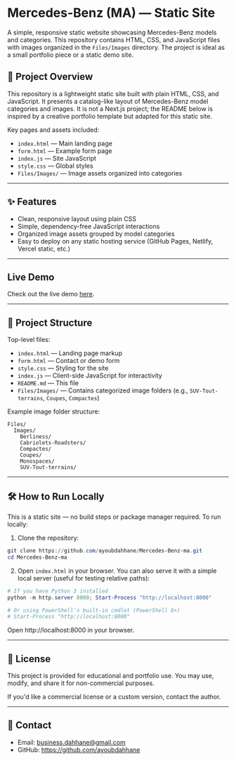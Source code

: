 # Mercedes-Benz (MA) — Static Site

A simple, responsive static website showcasing Mercedes-Benz models and categories. This repository contains HTML, CSS, and JavaScript files with images organized in the `Files/Images` directory. The project is ideal as a small portfolio piece or a static demo site.

## 🚀 Project Overview

This repository is a lightweight static site built with plain HTML, CSS, and JavaScript. It presents a catalog-like layout of Mercedes-Benz model categories and images. It is not a Next.js project; the README below is inspired by a creative portfolio template but adapted for this static site.

Key pages and assets included:

- `index.html` — Main landing page
- `form.html` — Example form page
- `index.js` — Site JavaScript
- `style.css` — Global styles
- `Files/Images/` — Image assets organized into categories

---

## ✨ Features

- Clean, responsive layout using plain CSS
- Simple, dependency-free JavaScript interactions
- Organized image assets grouped by model categories
- Easy to deploy on any static hosting service (GitHub Pages, Netlify, Vercel static, etc.)

---

## Live Demo
Check out the live demo [here](https://ayoubdahhane.github.io/Mercedes-Benz-ma/).


---

## 📂 Project Structure

Top-level files:

- `index.html` — Landing page markup
- `form.html` — Contact or demo form
- `style.css` — Styling for the site
- `index.js` — Client-side JavaScript for interactivity
- `README.md` — This file
- `Files/Images/` — Contains categorized image folders (e.g., `SUV-Tout-terrains`, `Coupes`, `Compactes`)

Example image folder structure:

```
Files/
  Images/
    Berliness/
    Cabriolets-Roadsters/
    Compactes/
    Coupes/
    Monospaces/
    SUV-Tout-terrains/
```

---

## 🛠️ How to Run Locally

This is a static site — no build steps or package manager required. To run locally:

1. Clone the repository:

```powershell
git clone https://github.com/ayoubdahhane/Mercedes-Benz-ma.git
cd Mercedes-Benz-ma
```

2. Open `index.html` in your browser. You can also serve it with a simple local server (useful for testing relative paths):

```powershell
# If you have Python 3 installed
python -m http.server 8000; Start-Process "http://localhost:8000"

# Or using PowerShell's built-in cmdlet (PowerShell 6+)
# Start-Process "http://localhost:8000"
```

Open http://localhost:8000 in your browser.

---

## 📜 License

This project is provided for educational and portfolio use. You may use, modify, and share it for non-commercial purposes.

If you'd like a commercial license or a custom version, contact the author.

---

## 🔹 Contact

- Email: business.dahhane@gmail.com
- GitHub: https://github.com/ayoubdahhane
